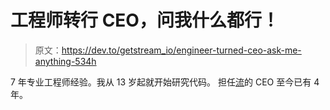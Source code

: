 # 工程师转行 CEO，问我什么都行！

> 原文：<https://dev.to/getstream_io/engineer-turned-ceo-ask-me-anything-534h>

7 年专业工程师经验。我从 13 岁起就开始研究代码。
担任[流](https://getstream.io/)的 CEO 至今已有 4 年。